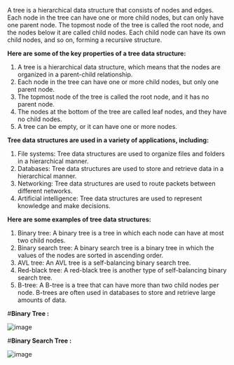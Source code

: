 A tree is a hierarchical data structure that consists of nodes and edges. Each node in the tree can have one or more child nodes, but can only have one parent node. The topmost node of the tree is called the root node, and the nodes below it are called child nodes. Each child node can have its own child nodes, and so on, forming a recursive structure.

**Here are some of the key properties of a tree data structure:**

1. A tree is a hierarchical data structure, which means that the nodes are organized in a parent-child relationship.
2. Each node in the tree can have one or more child nodes, but only one parent node.
3. The topmost node of the tree is called the root node, and it has no parent node.
4. The nodes at the bottom of the tree are called leaf nodes, and they have no child nodes.
5. A tree can be empty, or it can have one or more nodes.

**Tree data structures are used in a variety of applications, including:**

1. File systems: Tree data structures are used to organize files and folders in a hierarchical manner.
2. Databases: Tree data structures are used to store and retrieve data in a hierarchical manner.
3. Networking: Tree data structures are used to route packets between different networks.
4. Artificial intelligence: Tree data structures are used to represent knowledge and make decisions.

**Here are some examples of tree data structures:**

  1. Binary tree: A binary tree is a tree in which each node can have at most two child nodes.
  2. Binary search tree: A binary search tree is a binary tree in which the values of the nodes are sorted in ascending order.
  3. AVL tree: An AVL tree is a self-balancing binary search tree.
  4. Red-black tree: A red-black tree is another type of self-balancing binary search tree.
  5. B-tree: A B-tree is a tree that can have more than two child nodes per node. B-trees are often used in databases to store and retrieve large amounts of data.

#**Binary Tree :**

![image](https://github.com/govindraj-7c/Java-DSA/assets/126868326/9a196d35-e4a6-4ad3-b7cb-a8833d379da4)


#**Binary Search Tree :**

![image](https://github.com/govindraj-7c/Java-DSA/assets/126868326/e592c940-2735-445e-8386-89526c0cbc61)


